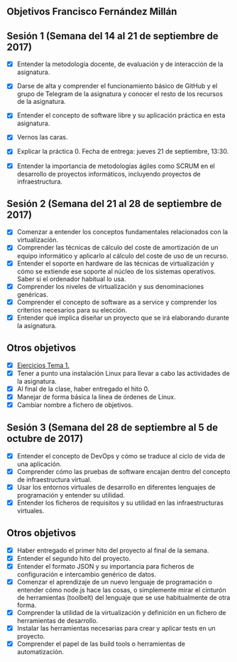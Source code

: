 ## Objetivos Francisco Fernández Millán

## Sesión 1 (Semana del 14 al 21 de septiembre de 2017)

- [x]	Entender la metodología docente, de evaluación y de interacción de la asignatura.

- [x]	Darse de alta y comprender el funcionamiento básico de GitHub y el grupo de Telegram de la asignatura y conocer el resto de los recursos de la asignatura.

- [x]	Entender el concepto de software libre y su aplicación práctica en esta asignatura.

- [x]	Vernos las caras.

- [x]	Explicar la práctica 0. Fecha de entrega: jueves 21 de septiembre, 13:30.

- [x]	Entender la importancia de metodologías ágiles como SCRUM en el desarrollo de proyectos informáticos, incluyendo proyectos de infraestructura.

## Sesión 2 (Semana del 21 al 28 de septiembre de 2017)

- [x] Comenzar a entender los conceptos fundamentales relacionados con la virtualización.
- [x] Comprender las técnicas de cálculo del coste de amortización de un equipo informático y aplicarlo al cálculo del coste de uso de un recurso.
- [x] Entender el soporte en hardware de las técnicas de virtualización y cómo se extiende ese soporte al núcleo de los sistemas operativos. Saber si el ordenador habitual lo usa.
- [x] Comprender los niveles de virtualización y sus denominaciones genéricas.
- [x] Comprender el concepto de software as a service y comprender los criterios necesarios para su elección.
- [x] Entender qué implica diseñar un proyecto que se irá elaborando durante la asignatura.

## Otros objetivos
- [x] [Ejercicios Tema 1.](https://github.com/franfermi/Ejercicios_IV/tree/master/Tema1)
- [x] Tener a punto una instalación Linux para llevar a cabo las actividades de la asignatura.
- [x] Al final de la clase, haber entregado el hito 0.
- [x] Manejar de forma básica la línea de órdenes de Linux.
- [x] Cambiar nombre a fichero de objetivos.

## Sesión 3 (Semana del 28 de septiembre al 5 de octubre de 2017)
- [x] Entender el concepto de DevOps y cómo se traduce al ciclo de vida de una aplicación.
- [x] Comprender cómo las pruebas de software encajan dentro del concepto de infraestructura virtual.
- [x] Usar los entornos virtuales de desarrollo en diferentes lenguajes de programación y entender su utilidad.
- [x] Entender los ficheros de requisitos y su utilidad en las infraestructuras virtuales.

## Otros objetivos
- [x] Haber entregado el primer hito del proyecto al final de la semana.
- [x] Entender el segundo hito del proyecto.
- [x] Entender el formato JSON y su importancia para ficheros de configuración e intercambio genérico de datos.
- [x] Comenzar el aprendizaje de un nuevo lenguaje de programación o entender cómo node.js hace las cosas, o simplemente mirar el cinturón de herramientas (toolbelt) del lenguaje que se use habitualmente de otra forma.
- [x] Comprender la utilidad de la virtualización y definición en un fichero de herramientas de desarrollo.
- [x] Instalar las herramientas necesarias para crear y aplicar tests en un proyecto.
- [x] Comprender el papel de las build tools o herramientas de automatización.
